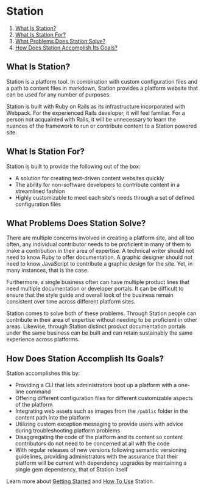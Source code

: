 <h1 id="station">Station</h1>

<ol>
  <li><a href="#what-is-station">What Is Station?</a></li>
  <li><a href="#what-is-station-for">What Is Station For?</a></li>
  <li><a href="#what-problems-does-station-solve">What Problems Does Station Solve?</a></li>
  <li><a href="#how-does-station-accomplish-its-goals">How Does Station Accomplish Its Goals?</a></li>
</ol>

<h2 id="what-is-station-">What Is Station?</h2>

<p>
  Station is a platform tool. In combination with custom configuration files and a path to content files in markdown, 
  Station provides a platform website that can be used for any number of purposes.
</p>

<p>
  Station is built with Ruby on Rails as its infrastructure incorporated with Webpack. For the experienced Rails developer, 
  it will feel familiar. For a person not acquainted with Rails, it will be unnecessary to learn the nuances of the framework 
  to run or contribute content to a Station powered site.
</p>

<h2 id="what-is-station-for-">What Is Station For?</h2>

<p>
  Station is built to provide the following out of the box:
</p>

<ul>
  <li>A solution for creating text-driven content websites quickly</li>
  <li>The ability for non-software developers to contribute content in a streamlined fashion</li>
  <li>Highly customizable to meet each site&#39;s needs through a set of defined configuration files</li>
</ul>

<h2 id="what-problems-does-station-solve-">What Problems Does Station Solve?</h2>

<p>
  There are multiple concerns involved in creating a platform site, and all too often, any individual contributor needs 
  to be proficient in many of them to make a contribution in their area of expertise. A technical writer should not need 
  to know Ruby to offer documentation. A graphic designer should not need to know JavaScript to contribute a graphic design 
  for the site. Yet, in many instances, that is the case.
</p>

<p>
  Furthermore, a single business often can have multiple product lines that need multiple documentation or developer portals. 
  It can be difficult to ensure that the style guide and overall look of the business remain consistent over time across 
  different platform sites.
</p>

<p>
  Station comes to solve both of these problems. Through Station people can contribute in their area of expertise without 
  needing to be proficient in other areas. Likewise, through Station distinct product documentation portals under the same 
  business can be built and can retain sustainably the same experience across platforms.
</p>

<h2 id="how-does-station-accomplish-its-goals-">How Does Station Accomplish Its Goals?</h2>

<p>Station accomplishes this by:</p>

<ul>
  <li>Providing a CLI that lets administrators boot up a platform with a one-line command</li>
  <li>Offering different configuration files for different customizable aspects of the platform</li>
  <li>Integrating web assets such as images from the <code>/public</code> folder in the content path into the platform</li>
  <li>Utilizing custom exception messaging to provide users with advice during troubleshooting platform problems</li>
  <li>Disaggregating the code of the platform and its content so content contributors do not need to be concerned at all with the code</li>
  <li>With regular releases of new versions following semantic versioning guidelines, providing administrators with the assurance that their platform will be current with dependency upgrades by maintaining a single gem dependency, that of Station itself</li>
</ul>

<p>
  Learn more about <a href="Getting-Started.md">Getting Started</a> 
  and <a href="How-To-Use.md">How To Use</a> Station.
</p>
